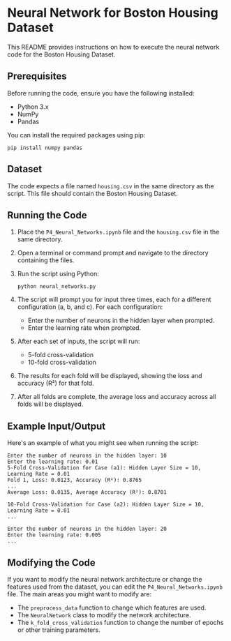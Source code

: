 # Neural Network for Boston Housing Dataset

This README provides instructions on how to execute the neural network code for the Boston Housing Dataset.

## Prerequisites

Before running the code, ensure you have the following installed:
- Python 3.x
- NumPy
- Pandas

You can install the required packages using pip:

```
pip install numpy pandas
```

## Dataset

The code expects a file named `housing.csv` in the same directory as the script. This file should contain the Boston Housing Dataset.

## Running the Code

1. Place the `P4_Neural_Networks.ipynb` file and the `housing.csv` file in the same directory.

2. Open a terminal or command prompt and navigate to the directory containing the files.

3. Run the script using Python:

   ```
   python neural_networks.py
   ```

4. The script will prompt you for input three times, each for a different configuration (a, b, and c). For each configuration:
   - Enter the number of neurons in the hidden layer when prompted.
   - Enter the learning rate when prompted.

5. After each set of inputs, the script will run:
   - 5-fold cross-validation
   - 10-fold cross-validation

6. The results for each fold will be displayed, showing the loss and accuracy (R²) for that fold.

7. After all folds are complete, the average loss and accuracy across all folds will be displayed.

## Example Input/Output

Here's an example of what you might see when running the script:

```
Enter the number of neurons in the hidden layer: 10
Enter the learning rate: 0.01
5-Fold Cross-Validation for Case (a1): Hidden Layer Size = 10, Learning Rate = 0.01
Fold 1, Loss: 0.0123, Accuracy (R²): 0.8765
...
Average Loss: 0.0135, Average Accuracy (R²): 0.8701

10-Fold Cross-Validation for Case (a2): Hidden Layer Size = 10, Learning Rate = 0.01
...

Enter the number of neurons in the hidden layer: 20
Enter the learning rate: 0.005
...
```

## Modifying the Code

If you want to modify the neural network architecture or change the features used from the dataset, you can edit the `P4_Neural_Networks.ipynb` file. The main areas you might want to modify are:

- The `preprocess_data` function to change which features are used.
- The `NeuralNetwork` class to modify the network architecture.
- The `k_fold_cross_validation` function to change the number of epochs or other training parameters.

